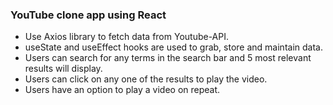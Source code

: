 ### YouTube clone app using React
* Use Axios library to fetch data from Youtube-API.
* useState and useEffect hooks are used to grab, store and maintain data.
* Users can search for any terms in the search bar and 5 most relevant results will display.
* Users can click on any one of the results to play the video.
* Users have an option to play a video on repeat.
